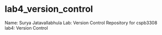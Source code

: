 # lab4_version_control
Name: Surya Jatavallabhula
Lab: Version Control
Repository for cspb3308 lab4: Version Control
